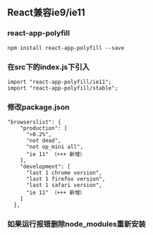 ## React兼容ie9/ie11

### react-app-polyfill
```
npm install react-app-polyfill --save
```

### 在src下的index.js下引入
```
import "react-app-polyfill/ie11";
import "react-app-polyfill/stable";
```

### 修改package.json
```
"browserslist": {
    "production": [
      ">0.2%",
      "not dead",
      "not op_mini all",
      "ie 11" （+++ 新增）
    ],
    "development": [
      "last 1 chrome version",
      "last 1 firefox version",
      "last 1 safari version",
      "ie 11" （+++ 新增）
    ]
  },
```

### 如果运行报错删除node_modules重新安装